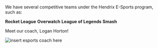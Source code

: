 We have several competitive teams under the Hendrix E-Sports program, such as:

__Rocket League__
__Overwatch__
__League of Legends__
__Smash__

Meet our coach, Logan Horton!

![insert esports coach here](image.jpg)
